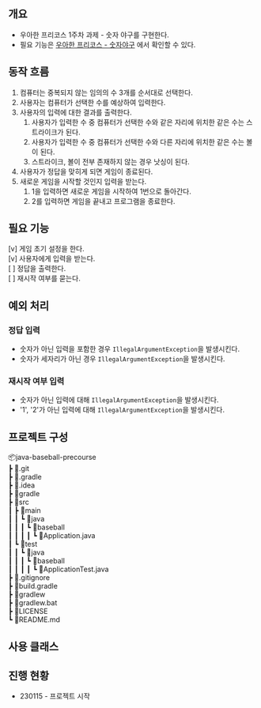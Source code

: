## 개요
+ 우아한 프리코스 1주차 과제 - 숫자 야구를 구현한다.
+ 필요 기능은 [우아한 프리코스 - 숫자야구](https://github.com/woowacourse/java-baseball-precourse) 에서 확인할 수 있다.

## 동작 흐름
1. 컴퓨터는 중복되지 않는 임의의 수 3개를 순서대로 선택한다.
2. 사용자는 컴퓨터가 선택한 수를 예상하여 입력한다.
3. 사용자의 입력에 대한 결과를 출력한다.
   1. 사용자가 입력한 수 중 컴퓨터가 선택한 수와 같은 자리에 위치한 같은 수는 스트라이크가 된다.
   2. 사용자가 입력한 수 중 컴퓨터가 선택한 수와 다른 자리에 위치한 같은 수는 볼이 된다.
   3. 스트라이크, 볼이 전부 존재하지 않는 경우 낫싱이 된다.
4. 사용자가 정답을 맞히게 되면 게임이 종료된다.
5. 새로운 게임을 시작할 것인지 입력을 받는다.
   1. 1을 입력하면 새로운 게임을 시작하여 1번으로 돌아간다.
   2. 2를 입력하면 게임을 끝내고 프로그램을 종료한다.

## 필요 기능
[v] 게임 초기 설정을 한다.<br>
[v] 사용자에게 입력을 받는다.<br>
[ ] 정답을 출력한다.<br>
[ ] 재시작 여부를 묻는다.<br>

## 예외 처리
### 정답 입력
+ 숫자가 아닌 입력을 포함한 경우 `IllegalArgumentException`을 발생시킨다.
+ 숫자가 세자리가 아닌 경우 `IllegalArgumentException`을 발생시킨다.
### 재시작 여부 입력
+ 숫자가 아닌 입력에 대해 `IllegalArgumentException`을 발생시킨다.
+ '1', '2'가 아닌 입력에 대해 `IllegalArgumentException`을 발생시킨다.

## 프로젝트 구성
📦java-baseball-precourse<br>
┣ 📂.git<br>
┣ 📂.gradle<br>
┣ 📂.idea<br>
┣ 📂gradle<br>
┣ 📂src<br>
┃ ┣ 📂main<br>
┃ ┃ ┗ 📂java<br>
┃ ┃ ┃ ┗ 📂baseball<br>
┃ ┃ ┃ ┃ ┗ 📜Application.java<br>
┃ ┗ 📂test<br>
┃ ┃ ┗ 📂java<br>
┃ ┃ ┃ ┗ 📂baseball<br>
┃ ┃ ┃ ┃ ┗ 📜ApplicationTest.java<br>
┣ 📜.gitignore<br>
┣ 📜build.gradle<br>
┣ 📜gradlew<br>
┣ 📜gradlew.bat<br>
┣ 📜LICENSE<br>
┗ 📜README.md<br>

## 사용 클래스


## 진행 현황
+ 230115 - 프로젝트 시작